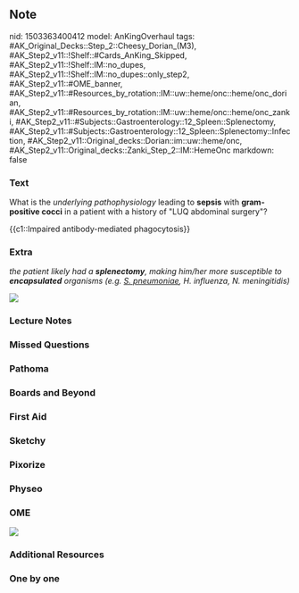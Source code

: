 ## Note
nid: 1503363400412
model: AnKingOverhaul
tags: #AK_Original_Decks::Step_2::Cheesy_Dorian_(M3), #AK_Step2_v11::!Shelf::#Cards_AnKing_Skipped, #AK_Step2_v11::!Shelf::IM::no_dupes, #AK_Step2_v11::!Shelf::IM::no_dupes::only_step2, #AK_Step2_v11::#OME_banner, #AK_Step2_v11::#Resources_by_rotation::IM::uw::heme/onc::heme/onc_dorian, #AK_Step2_v11::#Resources_by_rotation::IM::uw::heme/onc::heme/onc_zanki, #AK_Step2_v11::#Subjects::Gastroenterology::12_Spleen::Splenectomy, #AK_Step2_v11::#Subjects::Gastroenterology::12_Spleen::Splenectomy::Infection, #AK_Step2_v11::Original_decks::Dorian::im::uw::heme/onc, #AK_Step2_v11::Original_decks::Zanki_Step_2::IM::HemeOnc
markdown: false

### Text
What is the <i>underlying pathophysiology</i> leading to
<b>sepsis</b> with <b>gram-positive cocci</b> in a patient with a
history of "LUQ abdominal surgery"?
<div>
  {{c1::Impaired antibody-mediated phagocytosis}}
</div>

### Extra
<i>the patient likely had a <b>splenectomy</b>, making him/her more
susceptible to <b>encapsulated</b> organisms (e.g. <u>S.
pneumoniae</u>, H. influenza, N. meningitidis)</i>
<div>
  <div>
    <i><img src="spleen.png"></i>
  </div>
</div>

### Lecture Notes


### Missed Questions


### Pathoma


### Boards and Beyond


### First Aid


### Sketchy


### Pixorize


### Physeo


### OME
<div class="ome-widget">
  <a href="https://onlinemeded.org?ref=anki"><img src=
  "_OME_AnkiFlashcards_General_7.png"></a>
</div>

### Additional Resources


### One by one

